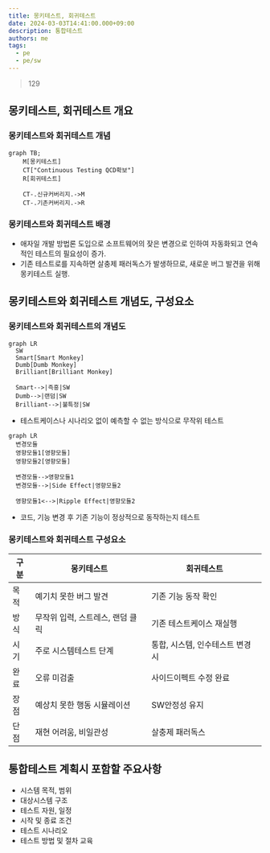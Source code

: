 ```yaml
---
title: 몽키테스트, 회귀테스트
date: 2024-03-03T14:41:00.000+09:00
description: 통합테스트
authors: me
tags:
  - pe
  - pe/sw
---
```


> 129

## 몽키테스트, 회귀테스트 개요

### 몽키테스트와 회귀테스트 개념

```mermaid
graph TB;
    M[몽키테스트]
    CT["Continuous Testing QCD확보"]
    R[회귀테스트]
 
    CT-.신규커버리지.->M
    CT-.기존커버리지.->R
```

### 몽키테스트와 회귀테스트 배경

- 애자일 개발 방법론 도입으로 소프트웨어의 잦은 변경으로 인하여 자동화되고 연속적인 테스트의 필요성이 증가.
- 기존 테스트로를 지속하면 살충제 패러독스가 발생하므로, 새로운 버그 발견을 위해 몽키테스트 실행.

## 몽키테스트와 회귀테스트 개념도, 구성요소

### 몽키테스트와 회귀테스트의 개념도

```mermaid
graph LR
  SW
  Smart[Smart Monkey]
  Dumb[Dumb Monkey]
  Brilliant[Brilliant Monkey]

  Smart-->|즉흥|SW
  Dumb-->|랜덤|SW
  Brilliant-->|불특정|SW
```

- 테스트케이스나 시나리오 없이 예측할 수 없는 방식으로 무작위 테스트

```mermaid
graph LR
  변경모듈
  영향모듈1[영향모듈]
  영향모듈2[영향모듈]

  변경모듈-->영향모듈1
  변경모듈-->|Side Effect|영향모듈2

  영향모듈1<-->|Ripple Effect|영향모듈2
```

- 코드, 기능 변경 후 기존 기능이 정상적으로 동작하는지 테스트

### 몽키테스트와 회귀테스트 구성요소

| 구분 | 몽키테스트 | 회귀테스트 |
| --- | --- | --- |
| 목적 | 예기치 못한 버그 발견 | 기존 기능 동작 확인 |
| 방식 | 무작위 입력, 스트레스, 랜덤 클릭 | 기존 테스트케이스 재실행 |
| 시기 | 주로 시스템테스트 단계 | 통합, 시스템, 인수테스트 변경시 |
| 완료 | 오류 미검출 | 사이드이펙트 수정 완료 |
| 장점 | 예상치 못한 행동 시뮬레이션 | SW안정성 유지 |
| 단점 | 재현 어려움, 비일관성 | 살충제 패러독스 |

## 통합테스트 계획시 포함할 주요사항

- 시스템 목적, 범위
- 대상시스템 구조
- 테스트 자원, 일정
- 시작 및 종료 조건
- 테스트 시나리오
- 테스트 방법 및 절차 교육
